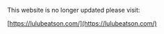 This website is no longer updated please visit:

[https://lulubeatson.com/](https://lulubeatson.com/)
